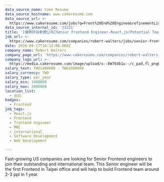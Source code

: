 ```yaml
---
data_source_name: Cake Resume
data_source_hostname: www.cakeresume.com
data_source_url: >-
  https://www.cakeresume.com/jobs?q=Front%20End%20Enginee&refinementList%5Blang_name%5D%5B0%5D=English&refinementList%5Bsalary_type%5D=per_year&range%5Bsalary_range%5D%5Bmin%5D=1000000
data_source_internal_id: '23231'
title: '[優質矽谷軟體公司]Senior Frontend Engineer-React.js(Potential Team Lead)'
job_url: >-
  https://www.cakeresume.com/companies/robert-walters/jobs/senior-frontend-engineer-react-js-524768
date: 2020-09-17T16:13:08.868Z
company_name: Robert Walters
company_page_url: 'https://www.cakeresume.com/companies/robert-walters'
company_logo_url: >-
  https://media.cakeresume.com/image/upload/s--EW7Edb1u--/c_pad,fl_png8,h_200,w_200/v1600053194/xc6aglyvacjd8nwbof70.png
salary_text: TWD1400000 - TWD2000000
salary_currency: TWD
salary_type: per_year
salary_min: 1400000
salary_max: 2000000
location_list:
  - 台北
badges:
  - Frontend
job_tags:
  - React.js
  - Frontend
  - frontend engineer
  - MNC
  - international
  - Software Development
  - Web Development

---
```


Fast-growing US companies are looking for Senior Frontend engineers to join their outstanding and international team. This Senior engineer will be the first Frontend in Taipei office and will help to build Frontend team around 2-3 ppl in 1 year.